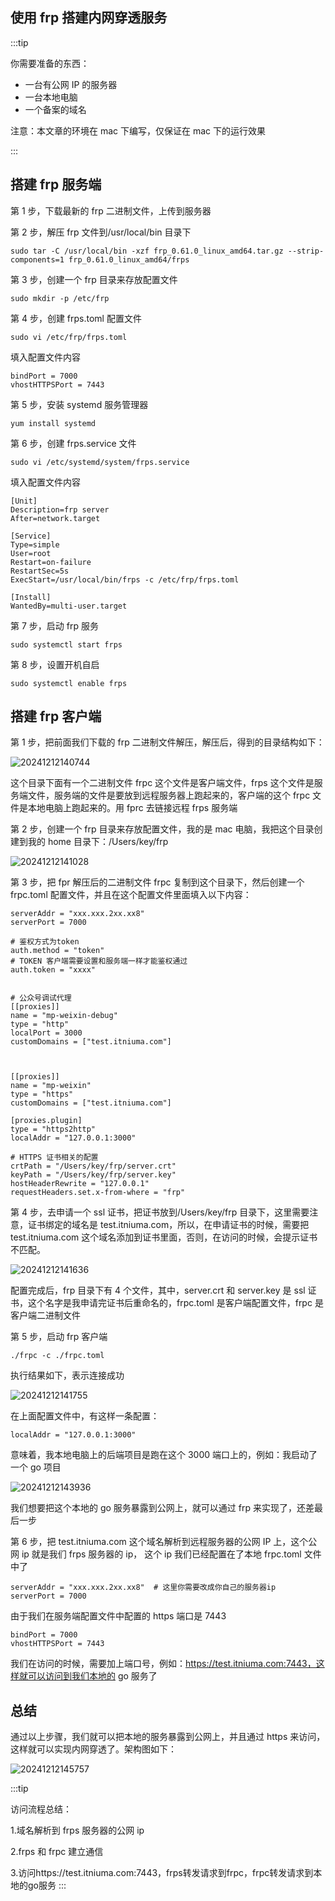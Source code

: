 ## 使用 frp 搭建内网穿透服务

:::tip

你需要准备的东西：

- 一台有公网 IP 的服务器
- 一台本地电脑
- 一个备案的域名

注意：本文章的环境在 mac 下编写，仅保证在 mac 下的运行效果

:::

## 搭建 frp 服务端

第 1 步，下载最新的 frp 二进制文件，上传到服务器

第 2 步，解压 frp 文件到/usr/local/bin 目录下

```shell
sudo tar -C /usr/local/bin -xzf frp_0.61.0_linux_amd64.tar.gz --strip-components=1 frp_0.61.0_linux_amd64/frps
```

第 3 步，创建一个 frp 目录来存放配置文件

```shell
sudo mkdir -p /etc/frp
```

第 4 步，创建 frps.toml 配置文件

```shell
sudo vi /etc/frp/frps.toml
```

填入配置文件内容

```shell
bindPort = 7000
vhostHTTPSPort = 7443
```

第 5 步，安装 systemd 服务管理器

```shell
yum install systemd
```

第 6 步，创建 frps.service 文件

```shell
sudo vi /etc/systemd/system/frps.service
```

填入配置文件内容

```shell
[Unit]
Description=frp server
After=network.target

[Service]
Type=simple
User=root
Restart=on-failure
RestartSec=5s
ExecStart=/usr/local/bin/frps -c /etc/frp/frps.toml

[Install]
WantedBy=multi-user.target
```

第 7 步，启动 frp 服务

```shell
sudo systemctl start frps
```

第 8 步，设置开机自启

```shell
sudo systemctl enable frps
```

## 搭建 frp 客户端

第 1 步，把前面我们下载的 frp 二进制文件解压，解压后，得到的目录结构如下：

![20241212140744](https://img.bokecity.com/ndedu/20241212140744.png)

这个目录下面有一个二进制文件 frpc 这个文件是客户端文件，frps 这个文件是服务端文件，服务端的文件是要放到远程服务器上跑起来的，客户端的这个 frpc 文件是本地电脑上跑起来的。用 fprc 去链接远程 frps 服务端

第 2 步，创建一个 frp 目录来存放配置文件，我的是 mac 电脑，我把这个目录创建到我的 home 目录下：/Users/key/frp

![20241212141028](https://img.bokecity.com/ndedu/20241212141028.png)

第 3 步，把 fpr 解压后的二进制文件 frpc 复制到这个目录下，然后创建一个 frpc.toml 配置文件，并且在这个配置文件里面填入以下内容：

```
serverAddr = "xxx.xxx.2xx.xx8"
serverPort = 7000

# 鉴权方式为token
auth.method = "token"
# TOKEN 客户端需要设置和服务端一样才能鉴权通过
auth.token = "xxxx"


# 公众号调试代理
[[proxies]]
name = "mp-weixin-debug"
type = "http"
localPort = 3000
customDomains = ["test.itniuma.com"]



[[proxies]]
name = "mp-weixin"
type = "https"
customDomains = ["test.itniuma.com"]

[proxies.plugin]
type = "https2http"
localAddr = "127.0.0.1:3000"

# HTTPS 证书相关的配置
crtPath = "/Users/key/frp/server.crt"
keyPath = "/Users/key/frp/server.key"
hostHeaderRewrite = "127.0.0.1"
requestHeaders.set.x-from-where = "frp"
```

第 4 步，去申请一个 ssl 证书，把证书放到/Users/key/frp 目录下，这里需要注意，证书绑定的域名是 test.itniuma.com，所以，在申请证书的时候，需要把 test.itniuma.com 这个域名添加到证书里面，否则，在访问的时候，会提示证书不匹配。

![20241212141636](https://img.bokecity.com/ndedu/20241212141636.png)

配置完成后，frp 目录下有 4 个文件，其中，server.crt 和 server.key 是 ssl 证书，这个名字是我申请完证书后重命名的，frpc.toml 是客户端配置文件，frpc 是客户端二进制文件

第 5 步，启动 frp 客户端

```shell
./frpc -c ./frpc.toml
```

执行结果如下，表示连接成功

![20241212141755](https://img.bokecity.com/ndedu/20241212141755.png)

在上面配置文件中，有这样一条配置：

```shell
localAddr = "127.0.0.1:3000"
```

意味着，我本地电脑上的后端项目是跑在这个 3000 端口上的，例如：我启动了一个 go 项目

![20241212143936](https://img.bokecity.com/ndedu/20241212143936.png)

我们想要把这个本地的 go 服务暴露到公网上，就可以通过 frp 来实现了，还差最后一步

第 6 步，把 test.itniuma.com 这个域名解析到远程服务器的公网 IP 上，这个公网 ip 就是我们 frps 服务器的 ip， 这个 ip 我们已经配置在了本地 frpc.toml 文件中了

```shell
serverAddr = "xxx.xxx.2xx.xx8"  # 这里你需要改成你自己的服务器ip
serverPort = 7000
```

由于我们在服务端配置文件中配置的 https 端口是 7443

```shell
bindPort = 7000
vhostHTTPSPort = 7443
```

我们在访问的时候，需要加上端口号，例如：https://test.itniuma.com:7443，这样就可以访问到我们本地的 go 服务了

## 总结

通过以上步骤，我们就可以把本地的服务暴露到公网上，并且通过 https 来访问，这样就可以实现内网穿透了。架构图如下：

![20241212145757](https://img.bokecity.com/ndedu/20241212145757.png)

:::tip

访问流程总结：

1.域名解析到 frps 服务器的公网 ip

2.frps 和 frpc 建立通信

3.访问https://test.itniuma.com:7443，frps转发请求到frpc，frpc转发请求到本地的go服务
:::
